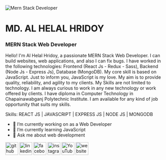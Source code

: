 ![Mern Stack Developer](https://pbs.twimg.com/profile_banners/903084116580511744/1639076933/1500x500)
# MD. AL HELAL HRIDOY
### MERN Stack Web Developer

Hello! I'm Al Helal Hridoy, a passionate MERN Stack Web Developer. I can build websites, web applications, and also I can fix bugs. I have worked in the following technologies: Frontend (React Js - Redux - Sass), Backend (Node Js - Express Js), Database (MongoDB). My core skill is based on JavaScript. Just to inform you, JavaScript is my love. My aim is to provide quality, reliability, and agility to my clients. My Skills are not limited to technology. I am always curious to work in any new technology or work offered by clients. I have diploma in Computer Technology in Chapainawabganj Polytechnic Institute. I am available for any kind of job opportunity that suits my skills.

Skills: REACT JS | JAVASCRIPT | EXPRESS JS | NODE JS | MONGODB

- 🔭 I’m currently working on as a Web Developer
- 🌱 I’m currently learning JavaScript
- 💬 Ask me about web development


[<img src='https://cdn.jsdelivr.net/npm/simple-icons@3.0.1/icons/github.svg' alt='github' height='40'>](https://github.com/https://github.com/ahhridoy)  [<img src='https://cdn.jsdelivr.net/npm/simple-icons@3.0.1/icons/linkedin.svg' alt='linkedin' height='40'>](https://www.linkedin.com/in/https://www.linkedin.com/in/ahhridoyy//)  [<img src='https://cdn.jsdelivr.net/npm/simple-icons@3.0.1/icons/facebook.svg' alt='facebook' height='40'>](https://www.facebook.com/https://facebook.com/ahhridoyy1)  [<img src='https://cdn.jsdelivr.net/npm/simple-icons@3.0.1/icons/instagram.svg' alt='instagram' height='40'>](https://www.instagram.com/https://instagram.com/ahhridoyy/)  [<img src='https://cdn.jsdelivr.net/npm/simple-icons@3.0.1/icons/youtube.svg' alt='YouTube' height='40'>](https://www.youtube.com/channel/https://youtube.com/juniorhridoyofficial)  [<img src='https://cdn.jsdelivr.net/npm/simple-icons@3.0.1/icons/icloud.svg' alt='website' height='40'>](https://hridoy-portfolio.web.app)  

